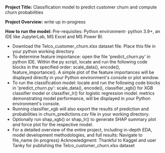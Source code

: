 **Project Title:** Classification model to predict customer churn and compute churn probabilities

**Project Overview:** write up in-progress

**How to run the model:** Pre-requisites: Python environment- python 3.9+, an IDE like JupyterLab, MS Excel and MS Power BI.

- Download the Telco_customer_churn.xlsx dataset file. Place this file in your python working directory
- To determine feature importance: open the file 'predict_churn.py' in python IDE. Within the py script, locate and run the following code blocks in the specified order: scale_data(), encode(), feature_importance(). A simple plot of the feature importances will be displayed directly in your Python environment's console or plot window.
- To run the classification model: locate and run the following code blocks in 'predict_churn.py': scale_data(), encode(), classifier_xgb() for XGB classifier model or classifier_lr() for logistic regression model. metrics demonstrating model performance, will be displayed in your Python environment's console.
- Running classifier_xgb will also export the results of prediction and probabilities in churn_predictions.csv file in your working directory.
- Optionally run shap_xgb() or shap_lr() to generate SHAP summary plot and force plot for the respective model.
- For a detailed overview of the entire project, including in-depth EDA, model development methodologies, and full results: Navigate to file_name (in progress)
Acknowledgment: Thankful to Kaggel and user Tanky for publishing the Telco_customer_churn.xlsx dataset

